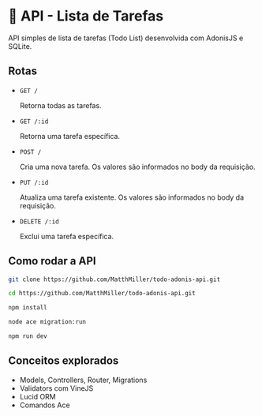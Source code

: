 # 📃 API - Lista de Tarefas

API simples de lista de tarefas (Todo List) desenvolvida com AdonisJS e SQLite.

## Rotas

- `GET /`
  <p>Retorna todas as tarefas.</p>
- `GET /:id`
  <p>Retorna uma tarefa específica.</p>
- `POST /`
  <p>Cria uma nova tarefa. Os valores são informados no body da requisição.</p>
- `PUT /:id`
  <p>Atualiza uma tarefa existente. Os valores são informados no body da requisição.</p>
- `DELETE /:id`
  <p>Exclui uma tarefa específica.</p>

## Como rodar a API

```bash
git clone https://github.com/MatthMiller/todo-adonis-api.git
```

```bash
cd https://github.com/MatthMiller/todo-adonis-api.git
```

```bash
npm install
```

```bash
node ace migration:run
```

```bash
npm run dev
```

## Conceitos explorados

- Models, Controllers, Router, Migrations
- Validators com VineJS
- Lucid ORM
- Comandos Ace
